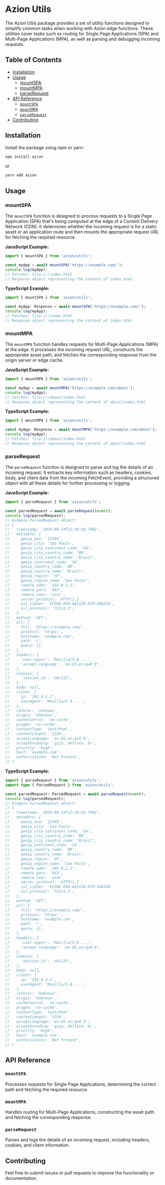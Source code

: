 # Azion Utils

The Azion Utils package provides a set of utility functions designed to simplify common tasks when working with Azion edge functions. These utilities cover tasks such as routing for Single Page Applications (SPA) and Multi-Page Applications (MPA), as well as parsing and debugging incoming requests.

## Table of Contents

- [Installation](#installation)
- [Usage](#usage)
  - [mountSPA](#mountspa)
  - [mountMPA](#mountmpa)
  - [parseRequest](#parserequest)
- [API Reference](#api-reference)
  - [`mountSPA`](#mountspa)
  - [`mountMPA`](#mountmpa)
  - [`parseRequest`](#parserequest)
- [Contributing](#contributing)

## Installation

Install the package using npm or yarn:

```sh
npm install azion
```

or

```sh
yarn add azion
```

## Usage

### mountSPA

The `mountSPA` function is designed to process requests to a Single Page Application (SPA) that's being computed at the edge of a Content Delivery Network (CDN). It determines whether the incoming request is for a static asset or an application route and then mounts the appropriate request URL for fetching the required resource.

**JavaScript Example:**

```javascript
import { mountSPA } from 'azion/utils';

const myApp = await mountSPA('https://example.com/');
console.log(myApp);
// Fetches: file:///index.html
// Response object representing the content of index.html
```

**TypeScript Example:**

```typescript
import { mountSPA } from 'azion/utils';

const myApp: Response = await mountSPA('https://example.com/');
console.log(myApp);
// Fetches: file:///index.html
// Response object representing the content of index.html
```

### mountMPA

The `mountMPA` function handles requests for Multi-Page Applications (MPA) at the edge. It processes the incoming request URL, constructs the appropriate asset path, and fetches the corresponding response from the origin server or edge cache.

**JavaScript Example:**

```javascript
import { mountMPA } from 'azion/utils';

const myApp = await mountMPA('https://example.com/about');
console.log(myApp);
// Fetches: file:///about/index.html
// Response object representing the content of about/index.html
```

**TypeScript Example:**

```typescript
import { mountMPA } from 'azion/utils';

const myApp: Response = await mountMPA('https://example.com/about');
console.log(myApp);
// Fetches: file:///about/index.html
// Response object representing the content of about/index.html
```

### parseRequest

The `parseRequest` function is designed to parse and log the details of an incoming request. It extracts key information such as headers, cookies, body, and client data from the incoming FetchEvent, providing a structured object with all these details for further processing or logging.

**JavaScript Example:**

```javascript
import { parseRequest } from 'azion/utils';

const parsedRequest = await parseRequest(event);
console.log(parsedRequest);
// Example ParsedRequest object:
// {
//   timestamp: '2024-08-14T12:34:56.789Z',
//   metadata: {
//     geoip_asn: '12345',
//     geoip_city: 'Sao Paulo',
//     geoip_city_continent_code: 'SA',
//     geoip_city_country_code: 'BR',
//     geoip_city_country_name: 'Brazil',
//     geoip_continent_code: 'SA',
//     geoip_country_code: 'BR',
//     geoip_country_name: 'Brazil',
//     geoip_region: 'SP',
//     geoip_region_name: 'Sao Paulo',
//     remote_addr: '192.0.2.1',
//     remote_port: '443',
//     remote_user: 'user',
//     server_protocol: 'HTTP/1.1',
//     ssl_cipher: 'ECDHE-RSA-AES128-GCM-SHA256',
//     ssl_protocol: 'TLSv1.2',
//   },
//   method: 'GET',
//   url: {
//     full: 'https://example.com/',
//     protocol: 'https:',
//     hostname: 'example.com',
//     path: '/',
//     query: {},
//   },
//   headers: {
//     'user-agent': 'Mozilla/5.0 ...',
//     'accept-language': 'en-US,en;q=0.9',
//   },
//   cookies: {
//     'session_id': 'abc123',
//   },
//   body: null,
//   client: {
//     ip: '192.0.2.1',
//     userAgent: 'Mozilla/5.0 ...',
//   },
//   referer: 'Unknown',
//   origin: 'Unknown',
//   cacheControl: 'no-cache',
//   pragma: 'no-cache',
//   contentType: 'text/html',
//   contentLength: '1234',
//   acceptLanguage: 'en-US,en;q=0.9',
//   acceptEncoding: 'gzip, deflate, br',
//   priority: 'High',
//   host: 'example.com',
//   authorization: 'Not Present',
// }
```

**TypeScript Example:**

```typescript
import { parseRequest } from 'azion/utils';
import type { ParsedRequest } from 'azion/utils';

const parsedRequest: ParsedRequest = await parseRequest(event);
console.log(parsedRequest);
// Example ParsedRequest object:
// {
//   timestamp: '2024-08-14T12:34:56.789Z',
//   metadata: {
//     geoip_asn: '12345',
//     geoip_city: 'Sao Paulo',
//     geoip_city_continent_code: 'SA',
//     geoip_city_country_code: 'BR',
//     geoip_city_country_name: 'Brazil',
//     geoip_continent_code: 'SA',
//     geoip_country_code: 'BR',
//     geoip_country_name: 'Brazil',
//     geoip_region: 'SP',
//     geoip_region_name: 'Sao Paulo',
//     remote_addr: '192.0.2.1',
//     remote_port: '443',
//     remote_user: 'user',
//     server_protocol: 'HTTP/1.1',
//     ssl_cipher: 'ECDHE-RSA-AES128-GCM-SHA256',
//     ssl_protocol: 'TLSv1.2',
//   },
//   method: 'GET',
//   url: {
//     full: 'https://example.com/',
//     protocol: 'https:',
//     hostname: 'example.com',
//     path: '/',
//     query: {},
//   },
//   headers: {
//     'user-agent': 'Mozilla/5.0 ...',
//     'accept-language': 'en-US,en;q=0.9',
//   },
//   cookies: {
//     'session_id': 'abc123',
//   },
//   body: null,
//   client: {
//     ip: '192.0.2.1',
//     userAgent: 'Mozilla/5.0 ...',
//   },
//   referer: 'Unknown',
//   origin: 'Unknown',
//   cacheControl: 'no-cache',
//   pragma: 'no-cache',
//   contentType: 'text/html',
//   contentLength: '1234',
//   acceptLanguage: 'en-US,en;q=0.9',
//   acceptEncoding: 'gzip, deflate, br',
//   priority: 'High',
//   host: 'example.com',
//   authorization: 'Not Present',
// }
```

## API Reference

### `mountSPA`

Processes requests for Single Page Applications, determining the correct path and fetching the required resource.

### `mountMPA`

Handles routing for Multi-Page Applications, constructing the asset path and fetching the corresponding response.

### `parseRequest`

Parses and logs the details of an incoming request, including headers, cookies, and client information.

## Contributing

Feel free to submit issues or pull requests to improve the functionality or documentation.
